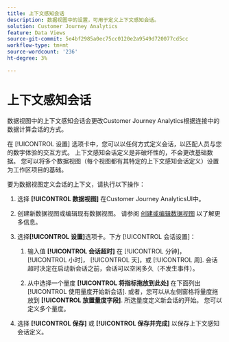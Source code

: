 ```yaml
---
title: 上下文感知会话
description: 数据视图中的设置，可用于定义上下文感知会话。
solution: Customer Journey Analytics
feature: Data Views
source-git-commit: 5e4bf2985a0ec75cc0120e2a9549d720077cd5cc
workflow-type: tm+mt
source-wordcount: '236'
ht-degree: 3%

---
```



# 上下文感知会话

数据视图中的上下文感知会话会更改Customer Journey Analytics根据连接中的数据计算会话的方式。

在 [!UICONTROL 设置] 选项卡中，您可以以任何方式定义会话，以匹配人员与您的数字体验的交互方式。 上下文感知会话定义是非破坏性的，不会更改基础数据。 您可以将多个数据视图（每个视图都有其特定的上下文感知会话定义）设置为工作区项目的基础。

要为数据视图定义会话的上下文，请执行以下操作：

1. 选择 **[!UICONTROL 数据视图]** 在Customer Journey AnalyticsUI中。

1. 创建新数据视图或编辑现有数据视图。 请参阅 [创建或编辑数据视图](create-dataview.md) 以了解更多信息。

1. 选择&#x200B;**[!UICONTROL 设置]**&#x200B;选项卡。下方 [!UICONTROL 会话设置]：

   1. 输入值 **[!UICONTROL 会话超时]** 在 [!UICONTROL 分钟]， [!UICONTROL 小时]， [!UICONTROL 天]，或 [!UICONTROL 周]. 会话超时决定在启动新会话之前，会话可以空闲多久（不发生事件）。

   2. 从中选择一个量度 **[!UICONTROL 将指标拖放到此处]** 在下面列出 [!UICONTROL 使用量度开始新会话]. 或者，您可以从左侧窗格将量度拖放到 **[!UICONTROL 放置量度字段]**. 所选量度定义新会话的开始。 您可以定义多个量度。

1. 选择 **[!UICONTROL 保存]** 或 **[!UICONTROL 保存并完成]** 以保存上下文感知会话定义。

